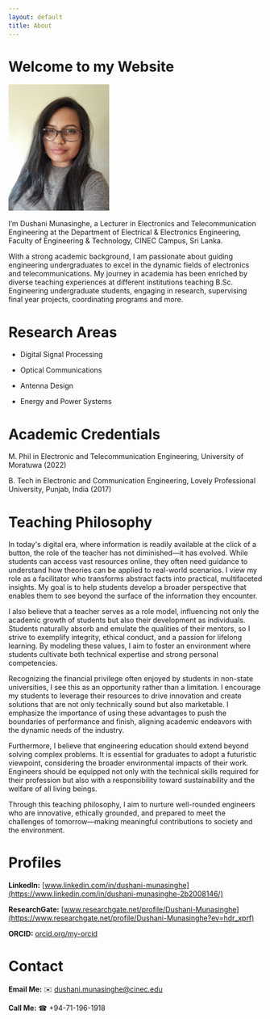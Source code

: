 ```yaml
---
layout: default
title: About
---
```


# Welcome to my Website

<img src="assets/myphoto.jpeg" alt="My Photo" style="width:200px; height:250px;">

I’m Dushani Munasinghe, a Lecturer in Electronics and Telecommunication Engineering at the Department of Electrical & Electronics Engineering, Faculty of Engineering & Technology, CINEC Campus, Sri Lanka.

With a strong academic background, I am passionate about guiding engineering undergraduates to excel in the dynamic fields of electronics and telecommunications. My journey in academia has been enriched by diverse teaching experiences at different institutions teaching B.Sc. Engineering undergraduate students, engaging in research, supervising final year projects, coordinating programs and more. 

# Research Areas

* Digital Signal Processing

* Optical Communications

* Antenna Design

* Energy and Power Systems

# Academic Credentials

M. Phil in Electronic and Telecommunication Engineering, University of Moratuwa (2022)

B. Tech in Electronic and Communication Engineering, Lovely Professional University, Punjab, India (2017)

# Teaching Philosophy

In today's digital era, where information is readily available at the click of a button, the role of the teacher has not diminished—it has evolved. While students can access vast resources online, they often need guidance to understand how theories can be applied to real-world scenarios. I view my role as a facilitator who transforms abstract facts into practical, multifaceted insights. My goal is to help students develop a broader perspective that enables them to see beyond the surface of the information they encounter.

I also believe that a teacher serves as a role model, influencing not only the academic growth of students but also their development as individuals. Students naturally absorb and emulate the qualities of their mentors, so I strive to exemplify integrity, ethical conduct, and a passion for lifelong learning. By modeling these values, I aim to foster an environment where students cultivate both technical expertise and strong personal competencies.

Recognizing the financial privilege often enjoyed by students in non-state universities, I see this as an opportunity rather than a limitation. I encourage my students to leverage their resources to drive innovation and create solutions that are not only technically sound but also marketable. I emphasize the importance of using these advantages to push the boundaries of performance and finish, aligning academic endeavors with the dynamic needs of the industry.

Furthermore, I believe that engineering education should extend beyond solving complex problems. It is essential for graduates to adopt a futuristic viewpoint, considering the broader environmental impacts of their work. Engineers should be equipped not only with the technical skills required for their profession but also with a responsibility toward sustainability and the welfare of all living beings.

Through this teaching philosophy, I aim to nurture well-rounded engineers who are innovative, ethically grounded, and prepared to meet the challenges of tomorrow—making meaningful contributions to society and the environment.

# Profiles

**LinkedIn:** [www.linkedin.com/in/dushani-munasinghe](https://www.linkedin.com/in/dushani-munasinghe-2b2008146/)

**ResearchGate:** [www.researchgate.net/profile/Dushani-Munasinghe](https://www.researchgate.net/profile/Dushani-Munasinghe?ev=hdr_xprf)

**ORCID:** [orcid.org/my-orcid](https://orcid.org/my-orcid?orcid=0000-0002-0692-834X)

# Contact 

**Email Me:** ✉️ dushani.munasinghe@cinec.edu

**Call Me:** ☎ +94-71-196-1918

